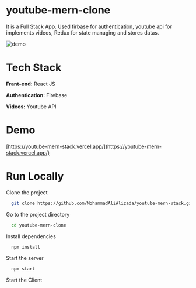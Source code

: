 # youtube-mern-clone
It is a Full Stack App. Used firbase for authentication, youtube api for implements videos, Redux for state managing and stores datas.

![demo](https://github.com/MohammadAliAlizada/youtube-mern-stack/assets/40995758/2af44057-6748-4858-b0fb-37133afc10c1)

# Tech Stack
**Frant-end:** React JS

**Authentication:** Firebase

**Videos:** Youtube API

# Demo
[https://youtube-mern-stack.vercel.app/](https://youtube-mern-stack.vercel.app/)

# Run Locally
Clone the project
```bash
  git clone https://github.com/MohammadAliAlizada/youtube-mern-stack.git
```
Go to the project directory
```bash
  cd youtube-mern-clone
```
Install dependencies
```bash
  npm install
```

Start the server
```bash
  npm start
```
Start the Client

